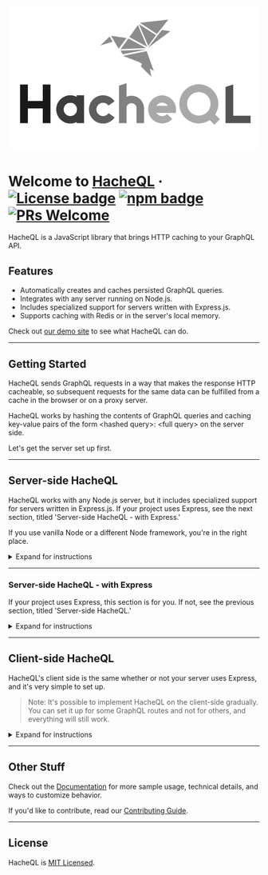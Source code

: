 ![](demo/images/Logo.png)

# Welcome to [HacheQL](http://www.hacheql.org/) &middot; [![License badge](https://img.shields.io/badge/license-MIT-informational)](LICENSE) [![npm badge](https://img.shields.io/badge/npm-v0.0.9-informational)]() [![PRs Welcome](https://img.shields.io/badge/PRs-welcome-brightgreen)]()
HacheQL is a JavaScript library that brings HTTP caching to your GraphQL API.

## Features
- Automatically creates and caches persisted GraphQL queries.
- Integrates with any server running on Node.js.
- Includes specialized support for servers written with Express.js.
- Supports caching with Redis or in the server's local memory.

Check out [our demo site](http://www.hacheql.org/) to see what HacheQL can do.

<hr>

## Getting Started
HacheQL sends GraphQL requests in a way that makes the response HTTP cacheable, so subsequent requests for the same data can be fulfilled from a cache in the browser or on a proxy server. 

HacheQL works by hashing the contents of GraphQL queries and caching key-value pairs of the form \<hashed query>: \<full query> on the server side.

Let's get the server set up first.

<hr>

## Server-side HacheQL

HacheQL works with any Node.js server, but it includes specialized support for servers written in Express.js. If your project uses Express, see the next section, titled 'Server-side HacheQL - with Express.'  

If you use vanilla Node or a different Node framework, you're in the right place.

<details><summary>Expand for instructions</summary>  
<br>

1. Install HacheQL with npm.  

```
npm install hacheql
```

2. Import `nodeHacheQL` in files that handle GraphQL requests.

```javascript
import { nodeHacheQL } from 'hacheql/server';
```

3. Call `nodeHacheQL` as the first step in handling GraphQL requests. 
```javascript
server.on('request', async (req, res) => {
  if (request.url === '/graphql') {
    try {
      const query = await nodeHacheQL(req, res, { redis: redisClient }); 
      const data = await database.query(query);
      res.end(data);
    } catch (error) {
      /* error handling logic */
    }
  }
});
```
> See the [Documentation](DOCUMENTATION.md#nodehacheql) for more detail on how to use this function.

That's all for the server! See [Client-side HacheQL](README.md#client-side-hacheql) for the next steps.
</details>

<hr>

### Server-side HacheQL - with Express
If your project uses Express, this section is for you. If not, see the previous section, titled 'Server-side HacheQL.'

<details><summary>Expand for instructions</summary>
<br>

1. Install HacheQL with npm.  

```
npm install hacheql
```

2. Import `expressHacheQL` and `httpCache` in files that handle GraphQL requests.

```javascript
import { expressHacheQL, httpCache } from 'hacheql/server';
```

3. Use `expressHacheQL` as the first piece of middleware in routes that handle GraphQL requests.  

If you want to cache using Redis, pass `expressHacheQL` an object with a property `redis` whose value is a reference to your Redis client.

```javascript
app.use('/graphql', expressHacheQL({ redis: <redisClient> }), /* other middleware */);
```

If you aren't using Redis, don't pass any arguments to `expressHacheQL` and it will automatically use the server's memory for caching.

```javascript
app.use('/graphql', expressHacheQL(), /* other middleware */);
```

4. Use `httpCache` prior to sending a response.

```javascript
app.use(
  '/graphql',
  expressHacheQL(),
  httpCache(),
  graphqlHTTP({ schema, graphiql: true,}),
);
```

That's all for the server! Let's set up the client.
</details>

<hr>

## Client-side HacheQL
HacheQL's client side is the same whether or not your server uses Express, and it's very simple to set up. 
> Note: It's possible to implement HacheQL on the client-side gradually. You can set it up for some GraphQL routes and not for others, and everything will still work.

<details><summary>Expand for instructions</summary>
<br>

1. Import `hacheQL` in files that send requests to a GraphQL API.

```javascript
import { hacheQL } from 'hacheql';
```

2. HacheQL is designed to make it easy to switch over from the Fetch API. All you have to do is replace the word `fetch` with the word `hacheQL`. The arguments to the function remain exactly the same.

For example, here's how you might send a GraphQL request using the Fetch API:

```javascript
    fetch('/graphql', {
      method: 'POST',
      headers: { 'Content-Type': 'application/graphql' },
      body: '{ hero { name } }'
    })
    .then(/* code */)
```

And here's what that same request looks like using HacheQL:

```javascript
    hacheQL('/graphql', {
      method: 'POST',
      headers: { 'Content-Type': 'application/graphql' },
      body: '{ hero { name } }'
    })
    .then(/* code */)
```

Simply replace `fetch` with `hacheQL` wherever the client-side code queries the GraphQL API, and you're done! You've set up HTTP caching for your GraphQL requests.
</details>

<hr>

## Other Stuff

Check out the [Documentation](DOCUMENTATION.md) for more sample usage, technical details, and ways to customize behavior.

If you'd like to contribute, read our [Contributing Guide](CONTRIBUTING.md).

<hr>

## License
HacheQL is [MIT Licensed](LICENSE).
